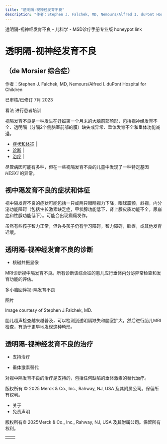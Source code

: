 ```yaml
---
title: "透明隔-视神经发育不良"
description: "作者：Stephen J. Falchek, MD, Nemours/Alfred I. duPont Hospital for Children"
---
```


﻿透明隔\-视神经发育不良 \- 儿科学 \- MSD诊疗手册专业版 honeypot link

# 透明隔-视神经发育不良

## （de Morsier 综合症）

作者：Stephen J. Falchek, MD, Nemours/Alfred I. duPont Hospital for Children

已审核/已修订 7月 2023

看法 进行患者培训

视隔发育不良是一种发生在妊娠第一个月末的大脑前部畸形，包括视神经发育不全、透明隔（分隔2个侧脑室前部的膜）缺失或异常、垂体发育不全和垂体功能减退。

- [症状和体征](#症状和体征_v82331357_zh) \|
- [诊断](#诊断_v12818410_zh) \|
- [治疗](#治疗_v12818416_zh) \|

尽管病因可能有多种，但在一些视隔发育不良的儿童中发现了一种特定基因 _HESX1_ 的异常。

## 视中隔发育不良的症状和体征

视中隔发育不良的症状可能包括一只或两只眼睛视力下降，眼球震颤，斜视，内分泌功能障碍（包括生长激素缺乏症，甲状腺功能低下，肾上腺皮质功能不全，尿崩症和性腺功能低下）。可能会出现癫痫发作。

虽然有些孩子智力正常，但许多孩子仍有学习障碍，智力障碍，脑瘫，或其他发育迟缓。

## 透明隔-视神经发育不良的诊断

- 核磁共振显像


MRI诊断视中隔发育不良。所有诊断该综合征的患儿应行垂体内分泌异常检查和发育功能的评估。

多小脑回伴视-隔发育不良



图片

Image courtesy of Stephen J.Falchek, MD.

胎儿超声检查越来越普及，可以检测到透明隔缺失和脑室扩大，然后进行胎儿MRI检查，有助于更早地发现这种畸形。

## 透明隔-视神经发育不良的治疗

- 支持治疗

- 垂体激素替代


对视中隔发育不良的治疗是支持的，包括任何缺陷的垂体激素的替代治疗。



版权所有 © 2025
Merck & Co., Inc., Rahway, NJ, USA 及其附属公司。保留所有权利。

- 关于
- 免责声明

版权所有© 2025Merck & Co., Inc., Rahway, NJ, USA 及其附属公司。保留所有权利。

|     |     |
| --- | --- |
|  |  |